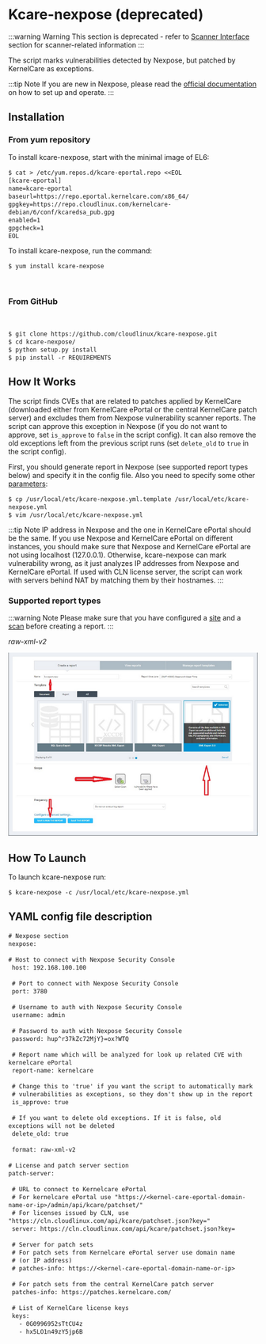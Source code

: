 # Kcare-nexpose (deprecated)

:::warning Warning
This section is deprecated - refer to [Scanner Interface](/scanner_interface/) section for scanner-related information
:::


The script marks vulnerabilities detected by Nexpose, but patched by KernelCare as exceptions.

:::tip Note
If you are new in Nexpose, please read the [official documentation](https://nexpose.help.rapid7.com/docs/) on how to set up and operate.
:::

## Installation


### From yum repository

To install kcare-nexpose, start with the minimal image of EL6:

```
$ cat > /etc/yum.repos.d/kcare-eportal.repo <<EOL
[kcare-eportal]
name=kcare-eportal
baseurl=https://repo.eportal.kernelcare.com/x86_64/
gpgkey=https://repo.cloudlinux.com/kernelcare-debian/6/conf/kcaredsa_pub.gpg
enabled=1
gpgcheck=1
EOL
```

To install kcare-nexpose, run the command:

```
$ yum install kcare-nexpose
```

 
### From GitHub
 
```
$ git clone https://github.com/cloudlinux/kcare-nexpose.git
$ cd kcare-nexpose/
$ python setup.py install
$ pip install -r REQUIREMENTS
```

## How It Works


The script finds CVEs that are related to patches applied by KernelCare (downloaded either from KernelCare ePortal or the central KernelCare patch server) and excludes them from Nexpose vulnerability scanner reports. The script can approve this exception in Nexpose (if you do not want to approve, set `is_approve` to `false` in the script config). It can also remove the old exceptions left from the previous script runs (set `delete_old` to `true` in the script config).

First, you should generate report in Nexpose (see supported report types below) and specify it in the config file. Also you need to specify some other [parameters](/kcare-nexpose/#yaml-config-file-description):

```
$ cp /usr/local/etc/kcare-nexpose.yml.template /usr/local/etc/kcare-nexpose.yml
$ vim /usr/local/etc/kcare-nexpose.yml
```

:::tip Note
IP address in Nexpose and the one in KernelCare ePortal should be the same. If you use Nexpose and KernelCare ePortal on different instances, you should make sure that Nexpose and KernelCare ePortal are not using localhost (127.0.0.1). Otherwise, kcare-nexpose can mark vulnerability wrong, as it just analyzes IP addresses from Nexpose and KernelCare ePortal. If used with CLN license server, the script can work with servers behind NAT by matching them by their hostnames.
:::
 
### Supported report types

:::warning Note
Please make sure that you have configured a [site](https://nexpose.help.rapid7.com/docs/what-is-a-site) and a [scan](https://nexpose.help.rapid7.com/docs/selecting-a-scan-engine-for-a-site) before creating a report.
:::

_raw-xml-v2_

![](/images/nexpose-xml2_zoom70.png)

## How To Launch


To launch kcare-nexpose run:

```
$ kcare-nexpose -c /usr/local/etc/kcare-nexpose.yml
```

## YAML config file description


```
# Nexpose section
nexpose:
 
# Host to connect with Nexpose Security Console
 host: 192.168.100.100
 
 # Port to connect with Nexpose Security Console
 port: 3780
 
 # Username to auth with Nexpose Security Console
 username: admin
 
 # Password to auth with Nexpose Security Console
 password: hup^r37kZc72MjY}=ox?WTQ
 
 # Report name which will be analyzed for look up related CVE with kernelcare ePortal
 report-name: kernelcare
 
 # Change this to 'true' if you want the script to automatically mark
 # vulnerabilities as exceptions, so they don't show up in the report
 is_approve: true
 
 # If you want to delete old exceptions. If it is false, old exceptions will not be deleted
 delete_old: true
 
 format: raw-xml-v2
 
# License and patch server section
patch-server:
 
 # URL to connect to Kernelcare ePortal
 # For kernelcare ePortal use "https://<kernel-care-eportal-domain-name-or-ip>/admin/api/kcare/patchset/"
 # For licenses issued by CLN, use "https://cln.cloudlinux.com/api/kcare/patchset.json?key="
 server: https://cln.cloudlinux.com/api/kcare/patchset.json?key=
 
 # Server for patch sets
 # For patch sets from Kernelcare ePortal server use domain name
 # (or IP address)
 # patches-info: https://<kernel-care-eportal-domain-name-or-ip>
 
 # For patch sets from the central KernelCare patch server
 patches-info: https://patches.kernelcare.com/
 
 # List of KernelCare license keys
 keys:
   - 0G0996952sTtCU4z
   - hx5LO1n49zY5jp6B
```

<Disqus/>